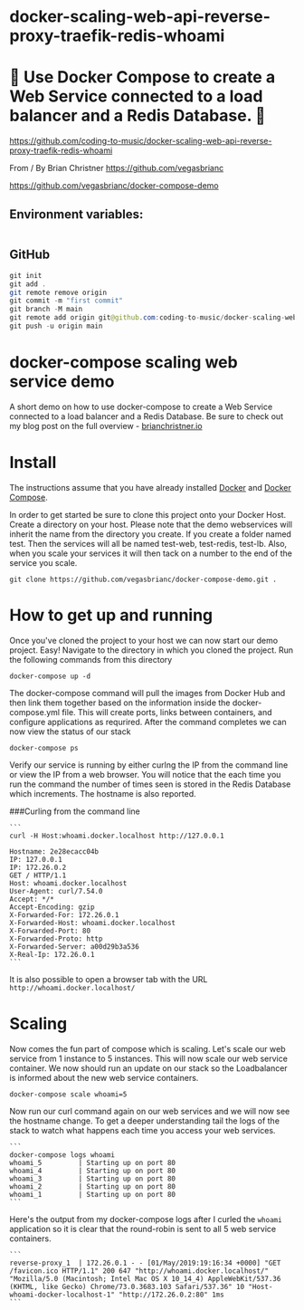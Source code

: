# docker-scaling-web-api-reverse-proxy-traefik-redis-whoami

# 🚀 Use Docker Compose to create a Web Service connected to a load balancer and a Redis Database. 🚀

https://github.com/coding-to-music/docker-scaling-web-api-reverse-proxy-traefik-redis-whoami

From / By Brian Christner https://github.com/vegasbrianc

https://github.com/vegasbrianc/docker-compose-demo

## Environment variables:

```java

```

## GitHub

```java
git init
git add .
git remote remove origin
git commit -m "first commit"
git branch -M main
git remote add origin git@github.com:coding-to-music/docker-scaling-web-api-reverse-proxy-traefik-redis-whoami.git
git push -u origin main
```

# docker-compose scaling web service demo

A short demo on how to use docker-compose to create a Web Service connected to a load balancer and a Redis Database. Be sure to check out my blog post on the full overview - [brianchristner.io](https://www.brianchristner.io/how-to-scale-a-docker-container-with-docker-compose/)

# Install

The instructions assume that you have already installed [Docker](https://docs.docker.com/installation/) and [Docker Compose](https://docs.docker.com/compose/install/).

In order to get started be sure to clone this project onto your Docker Host. Create a directory on your host. Please note that the demo webservices will inherit the name from the directory you create. If you create a folder named test. Then the services will all be named test-web, test-redis, test-lb. Also, when you scale your services it will then tack on a number to the end of the service you scale.

    git clone https://github.com/vegasbrianc/docker-compose-demo.git .

# How to get up and running

Once you've cloned the project to your host we can now start our demo project. Easy! Navigate to the directory in which you cloned the project. Run the following commands from this directory

    docker-compose up -d

The docker-compose command will pull the images from Docker Hub and then link them together based on the information inside the docker-compose.yml file. This will create ports, links between containers, and configure applications as requrired. After the command completes we can now view the status of our stack

    docker-compose ps

Verify our service is running by either curlng the IP from the command line or view the IP from a web browser. You will notice that the each time you run the command the number of times seen is stored in the Redis Database which increments. The hostname is also reported.

###Curling from the command line

    ```
    curl -H Host:whoami.docker.localhost http://127.0.0.1

    Hostname: 2e28ecacc04b
    IP: 127.0.0.1
    IP: 172.26.0.2
    GET / HTTP/1.1
    Host: whoami.docker.localhost
    User-Agent: curl/7.54.0
    Accept: */*
    Accept-Encoding: gzip
    X-Forwarded-For: 172.26.0.1
    X-Forwarded-Host: whoami.docker.localhost
    X-Forwarded-Port: 80
    X-Forwarded-Proto: http
    X-Forwarded-Server: a00d29b3a536
    X-Real-Ip: 172.26.0.1
    ```

It is also possible to open a browser tab with the URL `http://whoami.docker.localhost/`

# Scaling

Now comes the fun part of compose which is scaling. Let's scale our web service from 1 instance to 5 instances. This will now scale our web service container. We now should run an update on our stack so the Loadbalancer is informed about the new web service containers.

    docker-compose scale whoami=5

Now run our curl command again on our web services and we will now see the hostname change. To get a deeper understanding tail the logs of the stack to watch what happens each time you access your web services.

    ```
    docker-compose logs whoami
    whoami_5         | Starting up on port 80
    whoami_4         | Starting up on port 80
    whoami_3         | Starting up on port 80
    whoami_2         | Starting up on port 80
    whoami_1         | Starting up on port 80
    ```

Here's the output from my docker-compose logs after I curled the `whoami` application so it is clear that the round-robin is sent to all 5 web service containers.

    ```
    reverse-proxy_1  | 172.26.0.1 - - [01/May/2019:19:16:34 +0000] "GET /favicon.ico HTTP/1.1" 200 647 "http://whoami.docker.localhost/" "Mozilla/5.0 (Macintosh; Intel Mac OS X 10_14_4) AppleWebKit/537.36 (KHTML, like Gecko) Chrome/73.0.3683.103 Safari/537.36" 10 "Host-whoami-docker-localhost-1" "http://172.26.0.2:80" 1ms
    ```
